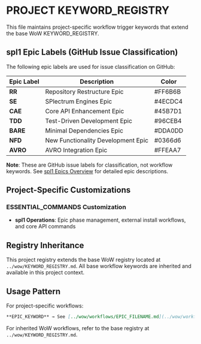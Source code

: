 # PROJECT KEYWORD_REGISTRY

This file maintains project-specific workflow trigger keywords that extend the base WoW KEYWORD_REGISTRY.

## spl1 Epic Labels (GitHub Issue Classification)

The following epic labels are used for issue classification on GitHub:

| Epic Label | Description | Color |
|------------|-------------|-------|
| **RR** | Repository Restructure Epic | #FF6B6B |
| **SE** | SPlectrum Engines Epic | #4ECDC4 |
| **CAE** | Core API Enhancement Epic | #45B7D1 |
| **TDD** | Test-Driven Development Epic | #96CEB4 |
| **BARE** | Minimal Dependencies Epic | #DDA0DD |
| **NFD** | New Functionality Development Epic | #0366d6 |
| **AVRO** | AVRO Integration Epic | #FFEAA7 |

**Note**: These are GitHub issue labels for classification, not workflow keywords. See [spl1 Epics Overview](../../docs/management/spl1-epics-overview.md) for detailed epic descriptions.

## Project-Specific Customizations

### ESSENTIAL_COMMANDS Customization
- **spl1 Operations**: Epic phase management, external install workflows, and core API commands

## Registry Inheritance

This project registry extends the base WoW registry located at `../wow/KEYWORD_REGISTRY.md`. All base workflow keywords are inherited and available in this project context.

## Usage Pattern

For project-specific workflows:
```markdown
**EPIC_KEYWORD** → See [../wow/workflows/EPIC_FILENAME.md](../wow/workflows/EPIC_FILENAME.md)
```

For inherited WoW workflows, refer to the base registry at `../wow/KEYWORD_REGISTRY.md`.